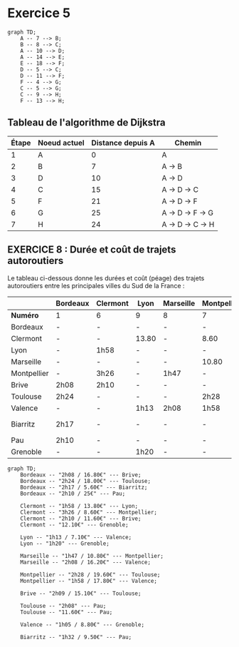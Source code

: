 # Exercice 5

```mermaid
graph TD;
    A -- 7 --> B;
    B -- 8 --> C;
    A -- 10 --> D;
    A -- 14 --> E;
    E -- 18 --> F;
    D -- 5 --> C;
    D -- 11 --> F;
    F -- 4 --> G;
    C -- 5 --> G;
    C -- 9 --> H;
    F -- 13 --> H;
```

## Tableau de l'algorithme de Dijkstra

| Étape | Noeud actuel | Distance depuis A | Chemin |
|-------|---------------|-------------------|--------|
| 1     | A             | 0                 | A      |
| 2     | B             | 7                 | A -> B |
| 3     | D             | 10                | A -> D |
| 4     | C             | 15                | A -> D -> C |
| 5     | F             | 21                | A -> D -> F |
| 6     | G             | 25                | A -> D -> F -> G |
| 7     | H             | 24                | A -> D -> C -> H |


## EXERCICE 8 : Durée et coût de trajets autoroutiers

Le tableau ci-dessous donne les durées et coût (péage) des trajets autoroutiers entre les principales villes du Sud de la France :

|            | Bordeaux | Clermont | Lyon  | Marseille | Montpellier | Brive  | Toulouse | Valence | Biarritz | Pau   | Grenoble |
|------------|---------|----------|-------|-----------|-------------|--------|----------|---------|----------|--------|----------|
| **Numéro** | 1       | 6        | 9     | 8         | 7           | 4      | 5        | 10      | 2        | 3      | 11       |
| Bordeaux   | -       | -        | -     | -         | -           | 16.80  | 18.00 €  | -       | 5,60 €   | 25 €   | -        |
| Clermont   | -       | -        | 13.80 | -         | 8.60        | 11.60  | -        | -       | -        | -      | 12,10 €  |
| Lyon       | -       | 1h58     | -     | -         | -           | -      | -        | 7.10    | -        | -      | -        |
| Marseille  | -       | -        | -     | -         | 10.80       | -      | -        | 16.20   | -        | -      | -        |
| Montpellier| -       | 3h26     | -     | 1h47      | -           | -      | 19.60    | 17,80 € | -        | -      | -        |
| Brive      | 2h08    | 2h10     | -     | -         | -           | -      | 15.10    | -       | -        | -      | -        |
| Toulouse   | 2h24    | -        | -     | -         | 2h28        | 2h09   | -        | -       | -        | 11,60  | -        |
| Valence    | -       | -        | 1h13  | 2h08      | 1h58        | -      | -        | -       | -        | -      | 8,80 €   |
| Biarritz   | 2h17    | -        | -     | -         | -           | -      | -        | -       | -        | 9,50 € | -        |
| Pau        | 2h10    | -        | -     | -         | -           | -      | 2h08     | -       | 1h32     | -      | -        |
| Grenoble   | -       | -        | 1h20  | -         | -           | -      | -        | 1h05    | -        | -      | -        |

```mermaid
graph TD;
    Bordeaux -- "2h08 / 16.80€" --- Brive;
    Bordeaux -- "2h24 / 18.00€" --- Toulouse;
    Bordeaux -- "2h17 / 5.60€" --- Biarritz;
    Bordeaux -- "2h10 / 25€" --- Pau;

    Clermont -- "1h58 / 13.80€" --- Lyon;
    Clermont -- "3h26 / 8.60€" --- Montpellier;
    Clermont -- "2h10 / 11.60€" --- Brive;
    Clermont -- "12.10€" --- Grenoble;

    Lyon -- "1h13 / 7.10€" --- Valence;
    Lyon -- "1h20" --- Grenoble;

    Marseille -- "1h47 / 10.80€" --- Montpellier;
    Marseille -- "2h08 / 16.20€" --- Valence;

    Montpellier -- "2h28 / 19.60€" --- Toulouse;
    Montpellier -- "1h58 / 17.80€" --- Valence;

    Brive -- "2h09 / 15.10€" --- Toulouse;

    Toulouse -- "2h08" --- Pau;
    Toulouse -- "11.60€" --- Pau;

    Valence -- "1h05 / 8.80€" --- Grenoble;

    Biarritz -- "1h32 / 9.50€" --- Pau;

``` 
